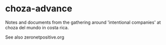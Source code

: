 choza-advance
=============

Notes and documents from the gathering around 'intentional companies' at choza del mundo in costa rica.

See also zeronetpositive.org
